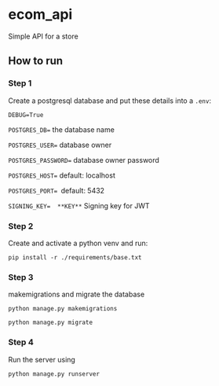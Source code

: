 # ecom_api
Simple API for a store
<h2> How to run </h2>

<h3>Step 1</h3>

Create a postgresql database and put these details into a `.env`:

`DEBUG=True`

`POSTGRES_DB=` the database name

`POSTGRES_USER=` database owner

`POSTGRES_PASSWORD=` database owner password

`POSTGRES_HOST=` default: localhost

`POSTGRES_PORT= `default: 5432

`SIGNING_KEY=  **KEY**` Signing key for JWT

<h3>Step 2</h3>

Create and activate a python venv and run:

`pip install -r ./requirements/base.txt`

<h3>Step 3</h3>

makemigrations and migrate the database

`python manage.py makemigrations`

`python manage.py migrate`

<h3>Step 4</h3>

Run the server using 

`python manage.py runserver`